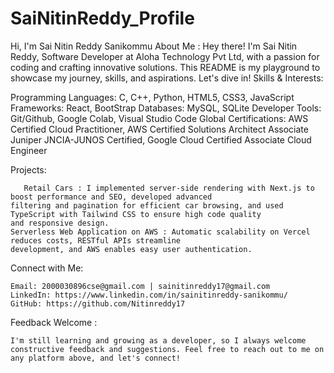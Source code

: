 # SaiNitinReddy_Profile


Hi, I'm Sai Nitin Reddy Sanikommu
About Me :
Hey there! I'm Sai Nitin Reddy, Software Developer at Aloha Technology Pvt Ltd, with a passion for coding and crafting innovative solutions. This README is my playground to showcase my journey, skills, and aspirations. Let's dive in!
Skills & Interests:

Programming Languages:    C, C++, Python, HTML5, CSS3, JavaScript
Frameworks:               React, BootStrap
Databases:                MySQL, SQLite
Developer Tools:          Git/Github, Google Colab, Visual Studio Code
Global Certifications:    AWS Certified Cloud Practitioner, AWS Certified Solutions Architect Associate
                          Juniper JNCIA-JUNOS Certified, Google Cloud Certified Associate Cloud Engineer

Projects:

       Retail Cars : I implemented server-side rendering with Next.js to boost performance and SEO, developed advanced
    filtering and pagination for efficient car browsing, and used TypeScript with Tailwind CSS to ensure high code quality
    and responsive design. 
    Serverless Web Application on AWS : Automatic scalability on Vercel reduces costs, RESTful APIs streamline
    development, and AWS enables easy user authentication.

Connect with Me:

    Email: 2000030896cse@gmail.com | sainitinreddy17@gmail.com
    LinkedIn: https://www.linkedin.com/in/sainitinreddy-sanikommu/
    GitHub: https://github.com/Nitinreddy17

Feedback Welcome :

    I'm still learning and growing as a developer, so I always welcome constructive feedback and suggestions. Feel free to reach out to me on any platform above, and let's connect!
